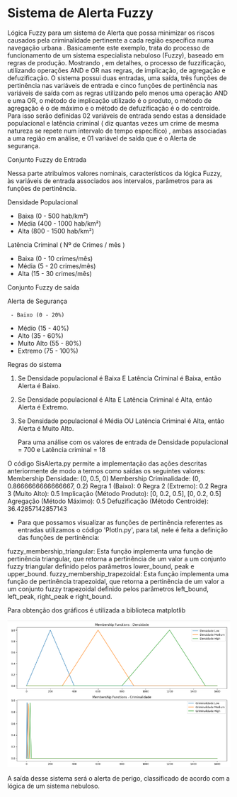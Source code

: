 # Sistema de Alerta Fuzzy
Lógica Fuzzy para um sistema de Alerta que possa minimizar os riscos causados pela criminalidade pertinente a cada região específica numa navegação urbana .
Basicamente este exemplo, trata do processo de funcionamento de um sistema especialista nebuloso (Fuzzy), baseado em regras de produção. Mostrando , em detalhes, o processo de fuzzificação, 
utilizando operações AND e OR nas regras, de implicação, de agregação e defuzificação. O sistema possui duas entradas, uma saída, três funções de pertinência nas variáveis de entrada
e cinco funções de pertinência nas variáveis de saída com as regras utilizando pelo menos uma operação AND e uma OR, o método de implicação utilizado é  o produto, o método de agregação
é o de máximo e o método de defuzificação é o do centroide. 
Para isso serão definidas 02 variáveis de entrada sendo estas a densidade populacional e latência criminal ( diz quantas vezes um crime de mesma natureza se repete num intervalo de tempo específico) , ambas associadas a uma região em análise, e 01 variável de saída que é o Alerta de segurança.

Conjunto Fuzzy de Entrada

Nessa parte atribuímos valores nominais, característicos da lógica Fuzzy,  às variáveis de entrada associados aos intervalos, parâmetros para as funções de pertinência.

Densidade Populacional

   - Baixa (0 - 500 hab/km²)
   - Média (400 - 1000 hab/km²)
   - Alta (800 - 1500 hab/km²)
       
Latência Criminal ( Nº de Crimes / mês )

   - Baixa (0 - 10 crimes/mês)
   - Média (5 - 20 crimes/mês)
   - Alta (15 - 30 crimes/mês)

  Conjunto Fuzzy de saída

   Alerta de Segurança

 	 - Baixo (0 - 20%)
   - Médio (15 - 40%)
   - Alto (35 - 60%)
   - Muito Alto (55 - 80%)
   - Extremo (75 - 100%)

Regras do sistema


1. Se Densidade populacional é Baixa E Latência Criminal é Baixa, então Alerta é Baixo.
2. Se Densidade populacional é Alta E Latência Criminal  é Alta, então Alerta é Extremo.
3. Se Densidade populacional é Média OU Latência Criminal  é Alta, então Alerta é Muito Alto.

	Para uma análise com os valores de entrada de Densidade populacional = 700 e Latência criminal = 18

O código SisAlerta.py permite a implementação das ações descritas anteriormente de modo a termos como saídas os seguintes valores:
Membership Densidade: (0, 0.5, 0)
Membership Criminalidade: (0, 0.8666666666666667, 0.2)
Regra 1 (Baixo): 0
Regra 2 (Extremo): 0.2
Regra 3 (Muito Alto): 0.5
Implicação (Método Produto): [0, 0.2, 0.5], [0, 0.2, 0.5]
Agregação (Método Máximo): 0.5
Defuzificação (Método Centroide): 36.42857142857143
       

- Para que possamos visualizar as funções de pertinência referentes as entradas utilizamos o código 'PlotIn.py', para tal, nele é feita a definição das funções de pertinência:

fuzzy_membership_triangular: Esta função implementa uma função de pertinência triangular, que retorna a pertinência de um valor a um conjunto fuzzy triangular definido pelos parâmetros lower_bound, peak e upper_bound.
fuzzy_membership_trapezoidal: Esta função implementa uma função de pertinência trapezoidal, que retorna a pertinência de um valor a um conjunto fuzzy trapezoidal definido pelos parâmetros left_bound, left_peak, right_peak e right_bound.

Para obtenção dos gráficos é utilizada a biblioteca matplotlib

![Alt Text](plotIn.png)


A saída desse sistema será o alerta de perigo, classificado de acordo com a lógica de um sistema nebuloso.
